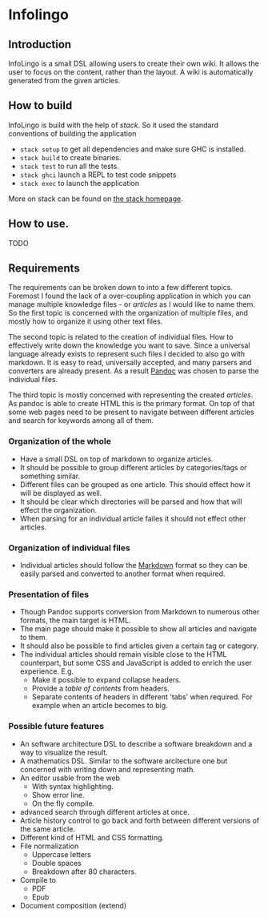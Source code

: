 Infolingo
=========

Introduction
------------
InfoLingo is a small DSL allowing users to create their own wiki. It allows the
user to focus on the content, rather than the layout. A wiki is automatically
generated from the given articles.

How to build
------------
InfoLingo is build with the help of _stack_. So it used the standard conventions
of building the application
* `stack setup` to get all dependencies and make sure GHC is installed.
* `stack build` to create binaries.
* `stack test` to run all the tests.
* `stack ghci` launch a REPL to test code snippets
* `stack exec` to launch the application

More on stack can be found on [the stack homepage].

How to use.
----------
TODO

Requirements
------------
The requirements can be broken down to into a few different topics. Foremost I
found the lack of a over-coupling application in which you can manage multiple
knowledge files - or _articles_ as I would like to name them. So the first topic
is concerned with the organization of multiple files, and mostly how to organize
it using other text files.

The second topic is related to the creation of individual files. How to
effectively write down the knowledge you want to save. Since a universal
language already exists to represent such files I decided to also go with
markdown. It is easy to read, universally accepted, and many parsers and
converters are already present. As a result [Pandoc] was chosen to parse the
individual files.

The third topic is mostly concerned with representing the created _articles_. As
pandoc is able to create HTML this is the primary format. On top of that some
web pages need to be present to navigate between different articles and search
for keywords among all of them.

### Organization of the whole
* Have a small DSL on top of markdown to organize articles.
* It should be possible to group different articles by categories/tags or
  something similar.
* Different files can be grouped as one article. This should effect how it will
  be displayed as well.
* It should be clear which directories will be parsed and how that will effect
  the organization.
* When parsing for an individual article failes it should not effect other
  articles.

### Organization of individual files
* Individual articles should follow the [Markdown] format so they can be easily
  parsed and converted to another format when required.

### Presentation of files
* Though Pandoc supports conversion from Markdown to numerous other formats, the
  main target is HTML.
* The main page should make it possible to show all articles and navigate to
  them.
* It should also be possible to find articles given a certain tag or category.
* The individual articles should remain visible close to the HTML counterpart,
  but some CSS and JavaScript is added to enrich the user experience. E.g.
  - Make it possible to expand collapse headers.
  - Provide a _table of contents_ from headers.
  - Separate contents of headers in different 'tabs' when required. For example
    when an article becomes to big.

### Possible future features
* An software architecture DSL to describe a software breakdown and a way to
  visualize the result.
* A mathematics DSL. Similar to the software arcitecture one but concerned
  with writing down and representing math.
* An editor usable from the web
  - With syntax highlighting.
  - Show error line.
  - On the fly compile.
* advanced search through different articles at once.
* Article history control to go back and forth between different versions of
  the same article.
* Different kind of HTML and CSS formatting.
* File normalization
  - Uppercase letters
  - Double spaces
  - Breakdown after 80 characters.
* Compile to
  - PDF
  - Epub
* Document composition (extend)

[the stack homepage]: https://docs.haskellstack.org/en/stable/GUIDE/
[Pandoc]: http://pandoc.org/
[Markdown]: https://github.com/adam-p/markdown-here/wiki/Markdown-Cheatsheet
